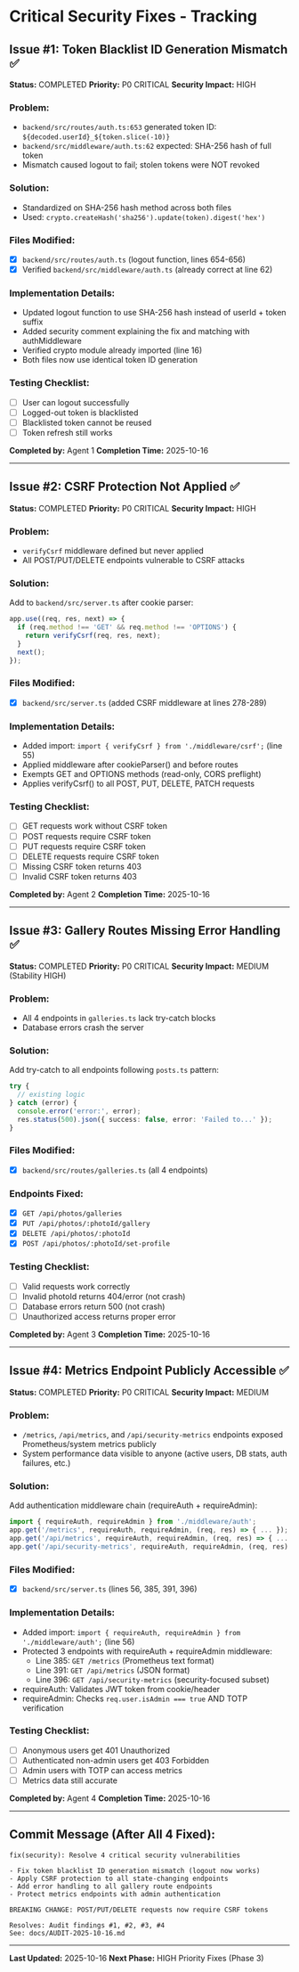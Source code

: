 # Critical Security Fixes - Tracking

## Issue #1: Token Blacklist ID Generation Mismatch ✅

**Status:** COMPLETED
**Priority:** P0 CRITICAL
**Security Impact:** HIGH

### Problem:
- `backend/src/routes/auth.ts:653` generated token ID: `${decoded.userId}_${token.slice(-10)}`
- `backend/src/middleware/auth.ts:62` expected: SHA-256 hash of full token
- Mismatch caused logout to fail; stolen tokens were NOT revoked

### Solution:
- Standardized on SHA-256 hash method across both files
- Used: `crypto.createHash('sha256').update(token).digest('hex')`

### Files Modified:
- [x] `backend/src/routes/auth.ts` (logout function, lines 654-656)
- [x] Verified `backend/src/middleware/auth.ts` (already correct at line 62)

### Implementation Details:
- Updated logout function to use SHA-256 hash instead of userId + token suffix
- Added security comment explaining the fix and matching with authMiddleware
- Verified crypto module already imported (line 16)
- Both files now use identical token ID generation

### Testing Checklist:
- [ ] User can logout successfully
- [ ] Logged-out token is blacklisted
- [ ] Blacklisted token cannot be reused
- [ ] Token refresh still works

**Completed by:** Agent 1
**Completion Time:** 2025-10-16

---

## Issue #2: CSRF Protection Not Applied ✅

**Status:** COMPLETED
**Priority:** P0 CRITICAL
**Security Impact:** HIGH

### Problem:
- `verifyCsrf` middleware defined but never applied
- All POST/PUT/DELETE endpoints vulnerable to CSRF attacks

### Solution:
Add to `backend/src/server.ts` after cookie parser:
```typescript
app.use((req, res, next) => {
  if (req.method !== 'GET' && req.method !== 'OPTIONS') {
    return verifyCsrf(req, res, next);
  }
  next();
});
```

### Files Modified:
- [x] `backend/src/server.ts` (added CSRF middleware at lines 278-289)

### Implementation Details:
- Added import: `import { verifyCsrf } from './middleware/csrf';` (line 55)
- Applied middleware after cookieParser() and before routes
- Exempts GET and OPTIONS methods (read-only, CORS preflight)
- Applies verifyCsrf() to all POST, PUT, DELETE, PATCH requests

### Testing Checklist:
- [ ] GET requests work without CSRF token
- [ ] POST requests require CSRF token
- [ ] PUT requests require CSRF token
- [ ] DELETE requests require CSRF token
- [ ] Missing CSRF token returns 403
- [ ] Invalid CSRF token returns 403

**Completed by:** Agent 2
**Completion Time:** 2025-10-16

---

## Issue #3: Gallery Routes Missing Error Handling ✅

**Status:** COMPLETED
**Priority:** P0 CRITICAL
**Security Impact:** MEDIUM (Stability HIGH)

### Problem:
- All 4 endpoints in `galleries.ts` lack try-catch blocks
- Database errors crash the server

### Solution:
Add try-catch to all endpoints following `posts.ts` pattern:
```typescript
try {
  // existing logic
} catch (error) {
  console.error('error:', error);
  res.status(500).json({ success: false, error: 'Failed to...' });
}
```

### Files Modified:
- [x] `backend/src/routes/galleries.ts` (all 4 endpoints)

### Endpoints Fixed:
- [x] `GET /api/photos/galleries`
- [x] `PUT /api/photos/:photoId/gallery`
- [x] `DELETE /api/photos/:photoId`
- [x] `POST /api/photos/:photoId/set-profile`

### Testing Checklist:
- [ ] Valid requests work correctly
- [ ] Invalid photoId returns 404/error (not crash)
- [ ] Database errors return 500 (not crash)
- [ ] Unauthorized access returns proper error

**Completed by:** Agent 3
**Completion Time:** 2025-10-16

---

## Issue #4: Metrics Endpoint Publicly Accessible ✅

**Status:** COMPLETED
**Priority:** P0 CRITICAL
**Security Impact:** MEDIUM

### Problem:
- `/metrics`, `/api/metrics`, and `/api/security-metrics` endpoints exposed Prometheus/system metrics publicly
- System performance data visible to anyone (active users, DB stats, auth failures, etc.)

### Solution:
Add authentication middleware chain (requireAuth + requireAdmin):
```typescript
import { requireAuth, requireAdmin } from './middleware/auth';
app.get('/metrics', requireAuth, requireAdmin, (req, res) => { ... });
app.get('/api/metrics', requireAuth, requireAdmin, (req, res) => { ... });
app.get('/api/security-metrics', requireAuth, requireAdmin, (req, res) => { ... });
```

### Files Modified:
- [x] `backend/src/server.ts` (lines 56, 385, 391, 396)

### Implementation Details:
- Added import: `import { requireAuth, requireAdmin } from './middleware/auth';` (line 56)
- Protected 3 endpoints with requireAuth + requireAdmin middleware:
  - Line 385: `GET /metrics` (Prometheus text format)
  - Line 391: `GET /api/metrics` (JSON format)
  - Line 396: `GET /api/security-metrics` (security-focused subset)
- requireAuth: Validates JWT token from cookie/header
- requireAdmin: Checks `req.user.isAdmin === true` AND TOTP verification

### Testing Checklist:
- [ ] Anonymous users get 401 Unauthorized
- [ ] Authenticated non-admin users get 403 Forbidden
- [ ] Admin users with TOTP can access metrics
- [ ] Metrics data still accurate

**Completed by:** Agent 4
**Completion Time:** 2025-10-16

---

## Commit Message (After All 4 Fixed):

```
fix(security): Resolve 4 critical security vulnerabilities

- Fix token blacklist ID generation mismatch (logout now works)
- Apply CSRF protection to all state-changing endpoints
- Add error handling to all gallery route endpoints
- Protect metrics endpoints with admin authentication

BREAKING CHANGE: POST/PUT/DELETE requests now require CSRF tokens

Resolves: Audit findings #1, #2, #3, #4
See: docs/AUDIT-2025-10-16.md
```

---

**Last Updated:** 2025-10-16
**Next Phase:** HIGH Priority Fixes (Phase 3)
